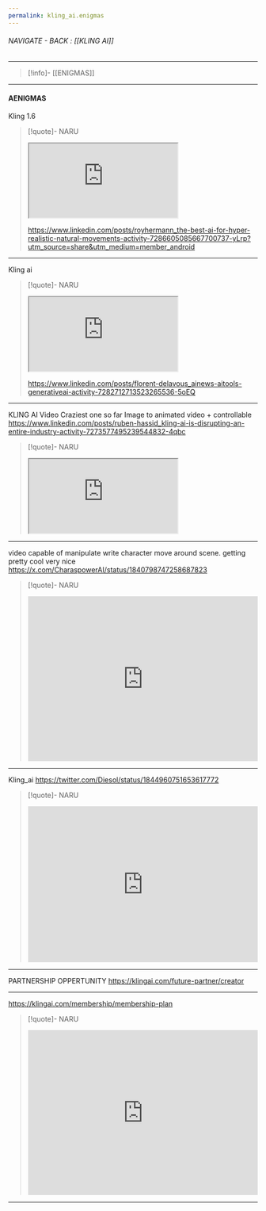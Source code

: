 ```yaml
---
permalink: kling_ai.enigmas
---
```


###### NAVIGATE - BACK : [[KLING AI]]
----
>[!info]- [[ENIGMAS]]
----
#### AENIGMAS




Kling 1.6
>[!quote]- NARU 
><iframe allowfullscreen allow="accelerometer; autoplay; clipboard-write; encrypted-media; gyroscope; picture-in-picture" src="https://www.linkedin.com/posts/royhermann_the-best-ai-for-hyper-realistic-natural-movements-activity-7286605085667700737-yLrp?utm_source=share&utm_medium=member_android" class="iframe-container iframe-linkedin-post"> </iframe> 
> 
>https://www.linkedin.com/posts/royhermann_the-best-ai-for-hyper-realistic-natural-movements-activity-7286605085667700737-yLrp?utm_source=share&utm_medium=member_android

------

Kling ai
>[!quote]- NARU
><iframe allowfullscreen allow="accelerometer; autoplay; clipboard-write; encrypted-media; gyroscope; picture-in-picture" src="https://www.linkedin.com/posts/florent-delavous_ainews-aitools-generativeai-activity-7282712713523265536-5oEQ" class="iframe-container iframe-linkedin-post"></iframe>
>
>https://www.linkedin.com/posts/florent-delavous_ainews-aitools-generativeai-activity-7282712713523265536-5oEQ

------

KLING AI
Video
Craziest one so far
Image to animated video + controllable
https://www.linkedin.com/posts/ruben-hassid_kling-ai-is-disrupting-an-entire-industry-activity-7273577495239544832-4qbc  
>[!quote]- NARU  
><iframe allowfullscreen allow="accelerometer; autoplay; clipboard-write; encrypted-media; gyroscope; picture-in-picture" src="https://www.linkedin.com/posts/ruben-hassid_kling-ai-is-disrupting-an-entire-industry-activity-7273577495239544832-4qbc" class="iframe-container iframe-linkedin-post"></iframe>

-----

video
	capable of manipulate write character move around scene. getting pretty cool
		very nice
https://x.com/CharaspowerAI/status/1840798747258687823
>[!quote]- NARU
><iframe allowfullscreen src="https://x.com/CharaspowerAI/status/1840798747258687823" width="100%" height="333" frameborder="0" allow="accelerometer; autoplay; clipboard-write; encrypted-media; gyroscope; picture-in-picture" ></iframe>


----

Kling_ai
https://twitter.com/Diesol/status/1844960751653617772 
>[!quote]- NARU
><iframe allowfullscreen src="https://platform.twitter.com/embed/Tweet.html?id=1844960751653617772" width="100%" height="315" frameborder="0" allow="accelerometer; autoplay; clipboard-write; encrypted-media; gyroscope; picture-in-picture"></iframe>

-----

PARTNERSHIP OPPERTUNITY
https://klingai.com/future-partner/creator


----

https://klingai.com/membership/membership-plan
>[!quote]- NARU
><iframe allowfullscreen src="https://klingai.com/membership/membership-plan" width="100%" height="333" frameborder="0" allow="accelerometer; autoplay; clipboard-write; encrypted-media; gyroscope; picture-in-picture" ></iframe>


-----
